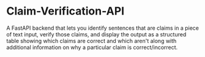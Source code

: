 # Claim-Verification-API
A FastAPI backend that lets you identify sentences that are claims in a piece of text input, verify those claims, and display the output as a structured table showing which claims are correct and which aren't along with additional information on why a particular claim is correct/incorrect.

